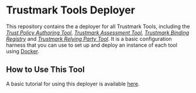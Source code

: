 # Trustmark Tools Deployer

This repository contains the a deployer for all Trustmark Tools, including the [_Trust Policy Authoring Tool_](https://github.com/Trustmark-Initiative/tpat), [_Trustmark Assessment Tool_](https://github.com/Trustmark-Initiative/tat), [_Trustmark Binding Registry_](https://github.com/Trustmark-Initiative/tbr) and [_Trustmark Relying Party Tool_](https://github.com/Trustmark-Initiative/trpt). It is a basic configuration harness that you can use to set up and deploy an instance of each tool using [Docker](https://www.docker.com/).

## How to Use This Tool

A basic tutorial for using this deployer is available [here](https://github.com/Trustmark-Initiative/trustmark-tools-deploy/wiki).
